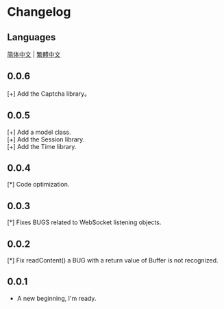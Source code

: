 # Changelog

## Languages

[简体中文](./CHANGELOG.zh-CN.md) | [繁體中文](./CHANGELOG.zh-TW.md)

## 0.0.6

[+] Add the Captcha library。

## 0.0.5

[+] Add a model class.  
[+] Add the Session library.  
[+] Add the Time library.

## 0.0.4

[\*] Code optimization.

## 0.0.3

[\*] Fixes BUGS related to WebSocket listening objects.

## 0.0.2

[\*] Fix readContent() a BUG with a return value of Buffer is not recognized.

## 0.0.1

- A new beginning, I'm ready.
